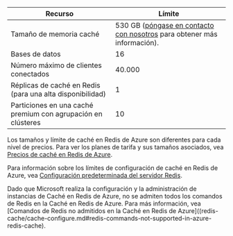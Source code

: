 | Recurso | Límite |
|---------------------------------------------|----------------------------------------|
| Tamaño de memoria caché | 530 GB ([póngase en contacto con nosotros](mailto:wapteams@microsoft.com?subject=Redis%20Cache%20quota%20increase) para obtener más información). |
| Bases de datos | 16 |
| Número máximo de clientes conectados | 40\.000 |
| Réplicas de caché en Redis (para una alta disponibilidad) | 1 |
| Particiones en una caché premium con agrupación en clústeres | 10 |

Los tamaños y límite de caché en Redis de Azure son diferentes para cada nivel de precios. Para ver los planes de tarifa y sus tamaños asociados, vea [Precios de caché en Redis de Azure](http://azure.microsoft.com/pricing/details/cache/).

Para información sobre los límites de configuración de caché en Redis de Azure, vea [Configuración predeterminada del servidor Redis](redis-cache/cache-configure.md#default-redis-server-configuration).

Dado que Microsoft realiza la configuración y la administración de instancias de Caché en Redis de Azure, no se admiten todos los comandos de Redis en la Caché en Redis de Azure. Para más información, vea [Comandos de Redis no admitidos en la Caché en Redis de Azure]((redis-cache/cache-configure.md#redis-commands-not-supported-in-azure-redis-cache).

<!---HONumber=AcomDC_1223_2015-->